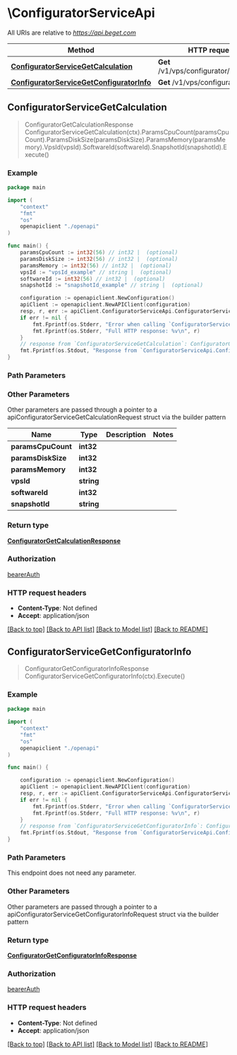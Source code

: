 # \ConfiguratorServiceApi

All URIs are relative to *https://api.beget.com*

Method | HTTP request | Description
------------- | ------------- | -------------
[**ConfiguratorServiceGetCalculation**](ConfiguratorServiceApi.md#ConfiguratorServiceGetCalculation) | **Get** /v1/vps/configurator/calculation | 
[**ConfiguratorServiceGetConfiguratorInfo**](ConfiguratorServiceApi.md#ConfiguratorServiceGetConfiguratorInfo) | **Get** /v1/vps/configurator/info | 



## ConfiguratorServiceGetCalculation

> ConfiguratorGetCalculationResponse ConfiguratorServiceGetCalculation(ctx).ParamsCpuCount(paramsCpuCount).ParamsDiskSize(paramsDiskSize).ParamsMemory(paramsMemory).VpsId(vpsId).SoftwareId(softwareId).SnapshotId(snapshotId).Execute()



### Example

```go
package main

import (
    "context"
    "fmt"
    "os"
    openapiclient "./openapi"
)

func main() {
    paramsCpuCount := int32(56) // int32 |  (optional)
    paramsDiskSize := int32(56) // int32 |  (optional)
    paramsMemory := int32(56) // int32 |  (optional)
    vpsId := "vpsId_example" // string |  (optional)
    softwareId := int32(56) // int32 |  (optional)
    snapshotId := "snapshotId_example" // string |  (optional)

    configuration := openapiclient.NewConfiguration()
    apiClient := openapiclient.NewAPIClient(configuration)
    resp, r, err := apiClient.ConfiguratorServiceApi.ConfiguratorServiceGetCalculation(context.Background()).ParamsCpuCount(paramsCpuCount).ParamsDiskSize(paramsDiskSize).ParamsMemory(paramsMemory).VpsId(vpsId).SoftwareId(softwareId).SnapshotId(snapshotId).Execute()
    if err != nil {
        fmt.Fprintf(os.Stderr, "Error when calling `ConfiguratorServiceApi.ConfiguratorServiceGetCalculation``: %v\n", err)
        fmt.Fprintf(os.Stderr, "Full HTTP response: %v\n", r)
    }
    // response from `ConfiguratorServiceGetCalculation`: ConfiguratorGetCalculationResponse
    fmt.Fprintf(os.Stdout, "Response from `ConfiguratorServiceApi.ConfiguratorServiceGetCalculation`: %v\n", resp)
}
```

### Path Parameters



### Other Parameters

Other parameters are passed through a pointer to a apiConfiguratorServiceGetCalculationRequest struct via the builder pattern


Name | Type | Description  | Notes
------------- | ------------- | ------------- | -------------
 **paramsCpuCount** | **int32** |  | 
 **paramsDiskSize** | **int32** |  | 
 **paramsMemory** | **int32** |  | 
 **vpsId** | **string** |  | 
 **softwareId** | **int32** |  | 
 **snapshotId** | **string** |  | 

### Return type

[**ConfiguratorGetCalculationResponse**](ConfiguratorGetCalculationResponse.md)

### Authorization

[bearerAuth](../README.md#bearerAuth)

### HTTP request headers

- **Content-Type**: Not defined
- **Accept**: application/json

[[Back to top]](#) [[Back to API list]](../README.md#documentation-for-api-endpoints)
[[Back to Model list]](../README.md#documentation-for-models)
[[Back to README]](../README.md)


## ConfiguratorServiceGetConfiguratorInfo

> ConfiguratorGetConfiguratorInfoResponse ConfiguratorServiceGetConfiguratorInfo(ctx).Execute()



### Example

```go
package main

import (
    "context"
    "fmt"
    "os"
    openapiclient "./openapi"
)

func main() {

    configuration := openapiclient.NewConfiguration()
    apiClient := openapiclient.NewAPIClient(configuration)
    resp, r, err := apiClient.ConfiguratorServiceApi.ConfiguratorServiceGetConfiguratorInfo(context.Background()).Execute()
    if err != nil {
        fmt.Fprintf(os.Stderr, "Error when calling `ConfiguratorServiceApi.ConfiguratorServiceGetConfiguratorInfo``: %v\n", err)
        fmt.Fprintf(os.Stderr, "Full HTTP response: %v\n", r)
    }
    // response from `ConfiguratorServiceGetConfiguratorInfo`: ConfiguratorGetConfiguratorInfoResponse
    fmt.Fprintf(os.Stdout, "Response from `ConfiguratorServiceApi.ConfiguratorServiceGetConfiguratorInfo`: %v\n", resp)
}
```

### Path Parameters

This endpoint does not need any parameter.

### Other Parameters

Other parameters are passed through a pointer to a apiConfiguratorServiceGetConfiguratorInfoRequest struct via the builder pattern


### Return type

[**ConfiguratorGetConfiguratorInfoResponse**](ConfiguratorGetConfiguratorInfoResponse.md)

### Authorization

[bearerAuth](../README.md#bearerAuth)

### HTTP request headers

- **Content-Type**: Not defined
- **Accept**: application/json

[[Back to top]](#) [[Back to API list]](../README.md#documentation-for-api-endpoints)
[[Back to Model list]](../README.md#documentation-for-models)
[[Back to README]](../README.md)

